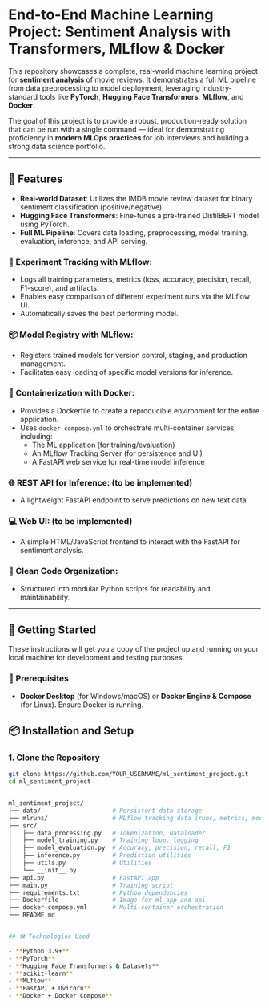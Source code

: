 # End-to-End Machine Learning Project: Sentiment Analysis with Transformers, MLflow & Docker

This repository showcases a complete, real-world machine learning project for **sentiment analysis** of movie reviews. It demonstrates a full ML pipeline from data preprocessing to model deployment, leveraging industry-standard tools like **PyTorch**, **Hugging Face Transformers**, **MLflow**, and **Docker**.

The goal of this project is to provide a robust, production-ready solution that can be run with a single command — ideal for demonstrating proficiency in **modern MLOps practices** for job interviews and building a strong data science portfolio.

---

## 🌟 Features

- **Real-world Dataset**: Utilizes the IMDB movie review dataset for binary sentiment classification (positive/negative).
- **Hugging Face Transformers**: Fine-tunes a pre-trained DistilBERT model using PyTorch.
- **Full ML Pipeline**: Covers data loading, preprocessing, model training, evaluation, inference, and API serving.

### 🧪 Experiment Tracking with MLflow:
- Logs all training parameters, metrics (loss, accuracy, precision, recall, F1-score), and artifacts.
- Enables easy comparison of different experiment runs via the MLflow UI.
- Automatically saves the best performing model.

### 📦 Model Registry with MLflow:
- Registers trained models for version control, staging, and production management.
- Facilitates easy loading of specific model versions for inference.

### 🐳 Containerization with Docker:
- Provides a Dockerfile to create a reproducible environment for the entire application.
- Uses `docker-compose.yml` to orchestrate multi-container services, including:
  - The ML application (for training/evaluation)
  - An MLflow Tracking Server (for persistence and UI)
  - A FastAPI web service for real-time model inference

### 🌐 REST API for Inference: (to be implemented)
- A lightweight FastAPI endpoint to serve predictions on new text data. 

### 💻 Web UI: (to be implemented)
- A simple HTML/JavaScript frontend to interact with the FastAPI for sentiment analysis.

### 🧼 Clean Code Organization:
- Structured into modular Python scripts for readability and maintainability.

---

## 🚀 Getting Started

These instructions will get you a copy of the project up and running on your local machine for development and testing purposes.

### 🔧 Prerequisites

- **Docker Desktop** (for Windows/macOS) or **Docker Engine & Compose** (for Linux). Ensure Docker is running.

## 📦 Installation and Setup

### 1. Clone the Repository

```bash
git clone https://github.com/YOUR_USERNAME/ml_sentiment_project.git
cd ml_sentiment_project


ml_sentiment_project/
├── data/                    # Persistent data storage
├── mlruns/                  # MLflow tracking data (runs, metrics, models) will be generated 
├── src/
│   ├── data_processing.py   # Tokenization, Dataloader
│   ├── model_training.py    # Training loop, logging
│   ├── model_evaluation.py  # Accuracy, precision, recall, F1
│   ├── inference.py         # Prediction utilities
│   ├── utils.py             # Utilities
│   └── __init__.py
├── api.py                   # FastAPI app
├── main.py                  # Training script
├── requirements.txt         # Python dependencies
├── Dockerfile               # Image for ml_app and api
├── docker-compose.yml       # Multi-container orchestration
└── README.md


## 🛠️ Technologies Used

- **Python 3.9+**
- **PyTorch**
- **Hugging Face Transformers & Datasets**
- **scikit-learn**
- **MLflow**
- **FastAPI + Uvicorn**
- **Docker + Docker Compose**

